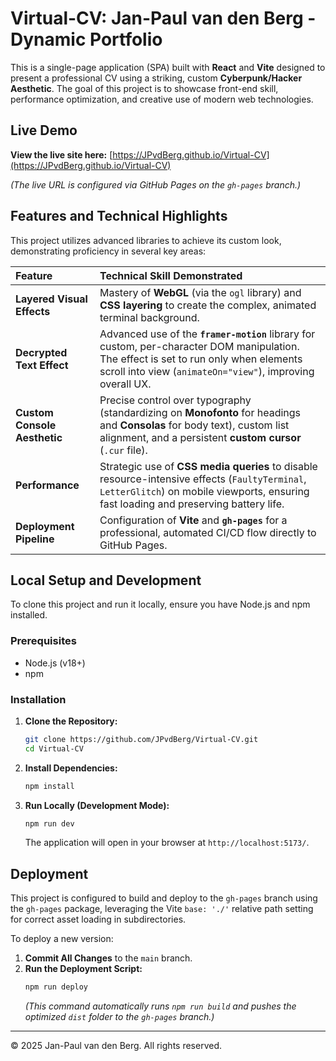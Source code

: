 #  Virtual-CV: Jan-Paul van den Berg - Dynamic Portfolio

This is a single-page application (SPA) built with **React** and **Vite** designed to present a professional CV using a striking, custom **Cyberpunk/Hacker Aesthetic**. The goal of this project is to showcase front-end skill, performance optimization, and creative use of modern web technologies.

##  Live Demo

**View the live site here:** [https://JPvdBerg.github.io/Virtual-CV](https://JPvdBerg.github.io/Virtual-CV)

*(The live URL is configured via GitHub Pages on the `gh-pages` branch.)*

##  Features and Technical Highlights

This project utilizes advanced libraries to achieve its custom look, demonstrating proficiency in several key areas:

| Feature | Technical Skill Demonstrated |
| :--- | :--- |
| **Layered Visual Effects** | Mastery of **WebGL** (via the `ogl` library) and **CSS layering** to create the complex, animated terminal background. |
| **Decrypted Text Effect** | Advanced use of the **`framer-motion`** library for custom, per-character DOM manipulation. The effect is set to run only when elements scroll into view (`animateOn="view"`), improving overall UX. |
| **Custom Console Aesthetic** | Precise control over typography (standardizing on **Monofonto** for headings and **Consolas** for body text), custom list alignment, and a persistent **custom cursor** (`.cur` file). |
| **Performance** | Strategic use of **CSS media queries** to disable resource-intensive effects (`FaultyTerminal`, `LetterGlitch`) on mobile viewports, ensuring fast loading and preserving battery life. |
| **Deployment Pipeline** | Configuration of **Vite** and **`gh-pages`** for a professional, automated CI/CD flow directly to GitHub Pages. |

##  Local Setup and Development

To clone this project and run it locally, ensure you have Node.js and npm installed.

### Prerequisites

  * Node.js (v18+)
  * npm

### Installation

1.  **Clone the Repository:**

    ```bash
    git clone https://github.com/JPvdBerg/Virtual-CV.git
    cd Virtual-CV
    ```

2.  **Install Dependencies:**

    ```bash
    npm install
    ```

3.  **Run Locally (Development Mode):**

    ```bash
    npm run dev
    ```

    The application will open in your browser at `http://localhost:5173/`.

##  Deployment

This project is configured to build and deploy to the `gh-pages` branch using the `gh-pages` package, leveraging the Vite `base: './'` relative path setting for correct asset loading in subdirectories.

To deploy a new version:

1.  **Commit All Changes** to the `main` branch.
2.  **Run the Deployment Script:**
    ```bash
    npm run deploy
    ```
    *(This command automatically runs `npm run build` and pushes the optimized `dist` folder to the `gh-pages` branch.)*

-----

© 2025 Jan-Paul van den Berg. All rights reserved.
